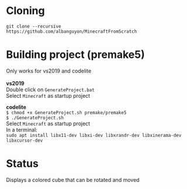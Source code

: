 # Cloning
` git clone --recursive https://github.com/albanguyon/MinecraftFromScratch `

# Building project (premake5)
Only works for vs2019 and codelite\
\
__vs2019__\
Double click on ` GenerateProject.bat `\
Select `Minecraft` as startup project

__codelite__\
`$ chmod +x GenerateProject.sh premake/premake5`\
`$ ./GenerateProject.sh`\
Select `Minecraft` as startup project\
In a terminal:\
`sudo apt install libx11-dev libxi-dev libxrandr-dev libxinerama-dev libxcursor-dev`

# Status
Displays a colored cube that can be rotated and moved